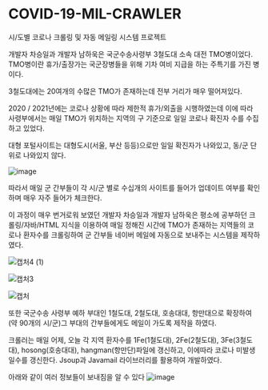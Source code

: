 # COVID-19-MIL-CRAWLER
시/도별 코로나 크롤링 및 자동 메일링 시스템 프로젝트

개발자 차승일과 개발자 남하욱은 국군수송사령부 3철도대 소속 대전 TMO병이었다. TMO병이란 휴가/출장가는 국군장병들을 위해 기차 여비 지급을 하는 주특기를 가진 병이다.

3철도대에는 20여개의 수많은 TMO가 존재하는데 전부 거리가 매우 떨어져있다. 

2020 / 2021년에는 코로나 상황에 따라 제한적 휴가/외출을 시행하였는데 이에 따라 사령부에서는 매일 TMO가 위치하는 지역의 구 기준으로 일일 코로나 확진자 수를 수집하고 있었다. 

대형 포털사이트는 대형도시(서울, 부산 등등)으로만 일일 확진자가 나와있고, 동/군 단위로 나와있지 않다.

![image](https://user-images.githubusercontent.com/50206883/127729355-98e21a54-8298-4a19-a87f-dbd58ce6b7b2.png)


따라서 매일 군 간부들이 각 시/군 별로 수십개의 사이트를 들어가 업데이트 여부를 확인하며 매우 자주 들어가 체크한다.

이 과정이 매우 번거로워 보였던 개발자 차승일과 개발자 남하욱은 평소에 공부하던 크롤링/자바/HTML 지식을 이용하여 매일 정해진 시간에 TMO가 존재하는 지역들의 코로나 환자수를 크롤링하여 군 간부들 네이버 메일에 자동으로 보내주는 시스템을 제작하였다.

![캡처4 (1)](https://user-images.githubusercontent.com/50206883/127729386-3d5846e0-bfef-4155-ab2b-b38fb2da0358.PNG)

![캡처3](https://user-images.githubusercontent.com/50206883/127729384-d4dddac5-fc4c-412a-9591-4bbb79465781.PNG)

![캡처](https://user-images.githubusercontent.com/50206883/127729363-916a036d-2a74-4dbc-a953-69a16349c856.PNG)

또한 국군수송 사령부 예하 부대인 1철도대, 2철도대, 호송대대, 항만대으로 확장하여(약 90개의 시/군)그 부대의 간부들에게도 메일이 가도록 제작을 하였다.

크롤러는 매일 어제, 오늘 각 지역 환자수를 1Fe(1철도대), 2Fe(2철도대), 3Fe(3철도대), hosong(호송대대), hangman(항만단)파일에 갱신하고, 이에따라 코로나 미발생 일수를 갱신한다. Jsoup과 Javamail 라이브러리를 활용하여 개발하였다.

아래와 같이 여러 정보들이 보내짐을 알 수 있다
![image](https://user-images.githubusercontent.com/50206883/127729450-ac0cdbc1-3706-49a2-9351-0625060f5898.png)

